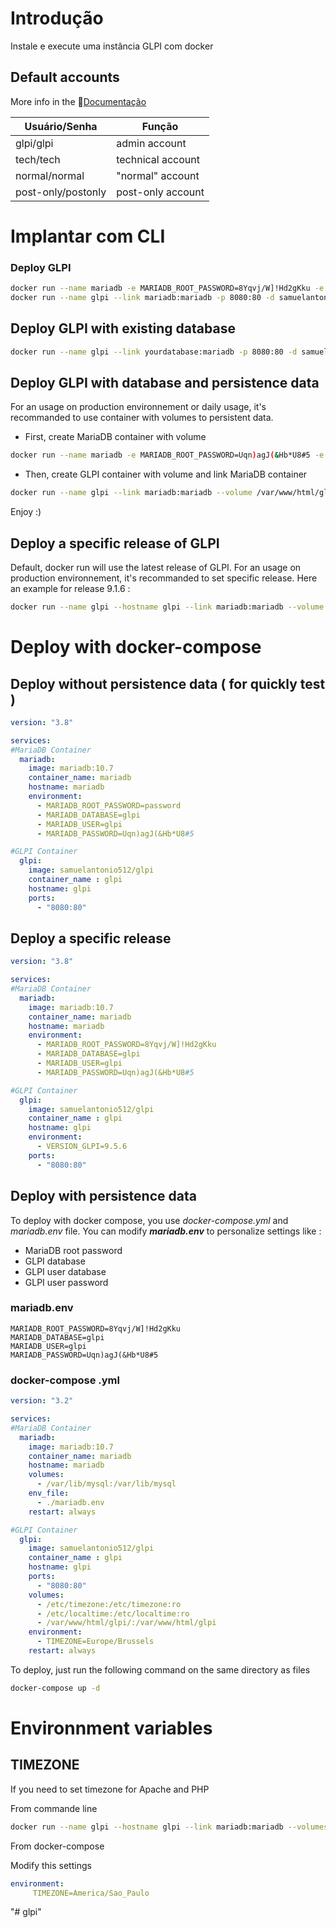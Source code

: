 # Introdução

Instale e execute uma instância GLPI com docker

## Default accounts

More info in the 📄[Documentação](https://glpi-install.readthedocs.io/en/latest/install/wizard.html#end-of-installation)

| Usuário/Senha     	|      Função        	|
|---------------------|---------------------|
| glpi/glpi          	| admin account     	|
| tech/tech          	| technical account 	|
| normal/normal      	| "normal" account  	|
| post-only/postonly 	| post-only account 	|

# Implantar com CLI

### Deploy GLPI 
```sh
docker run --name mariadb -e MARIADB_ROOT_PASSWORD=8Yqvj/W]!Hd2gKku -e MARIADB_DATABASE=glpi -e MARIADB_USER=glpi -e MARIADB_PASSWORD=Uqn)agJ(&Hb*U8#5 -d mariadb:10.7
docker run --name glpi --link mariadb:mariadb -p 8080:80 -d samuelantonio512/glpi
```

## Deploy GLPI with existing database
```sh
docker run --name glpi --link yourdatabase:mariadb -p 8080:80 -d samuelantonio512/glpi
```

## Deploy GLPI with database and persistence data

For an usage on production environnement or daily usage, it's recommanded to use container with volumes to persistent data.

* First, create MariaDB container with volume

```sh
docker run --name mariadb -e MARIADB_ROOT_PASSWORD=Uqn)agJ(&Hb*U8#5 -e MARIADB_DATABASE=glpidb -e MARIADB_USER=glpi_user -e MARIADB_PASSWORD=glpi --volume /var/lib/mysql:/var/lib/mysql -d mariadb:10.7
```

* Then, create GLPI container with volume and link MariaDB container

```sh
docker run --name glpi --link mariadb:mariadb --volume /var/www/html/glpi:/var/www/html/glpi -p 8080:80 -d samuelantonio512/glpi
```

Enjoy :)

## Deploy a specific release of GLPI
Default, docker run will use the latest release of GLPI.
For an usage on production environnement, it's recommanded to set specific release.
Here an example for release 9.1.6 :
```sh
docker run --name glpi --hostname glpi --link mariadb:mariadb --volume /var/www/html/glpi:/var/www/html/glpi -p 8080:80 --env "VERSION_GLPI=9.1.6" -d samuelantonio512/glpi
```

# Deploy with docker-compose

## Deploy without persistence data ( for quickly test )
```yaml
version: "3.8"

services:
#MariaDB Container
  mariadb:
    image: mariadb:10.7
    container_name: mariadb
    hostname: mariadb
    environment:
      - MARIADB_ROOT_PASSWORD=password
      - MARIADB_DATABASE=glpi
      - MARIADB_USER=glpi
      - MARIADB_PASSWORD=Uqn)agJ(&Hb*U8#5

#GLPI Container
  glpi:
    image: samuelantonio512/glpi
    container_name : glpi
    hostname: glpi
    ports:
      - "8080:80"
```

## Deploy a specific release

```yaml
version: "3.8"

services:
#MariaDB Container
  mariadb:
    image: mariadb:10.7
    container_name: mariadb
    hostname: mariadb
    environment:
      - MARIADB_ROOT_PASSWORD=8Yqvj/W]!Hd2gKku
      - MARIADB_DATABASE=glpi
      - MARIADB_USER=glpi
      - MARIADB_PASSWORD=Uqn)agJ(&Hb*U8#5

#GLPI Container
  glpi:
    image: samuelantonio512/glpi
    container_name : glpi
    hostname: glpi
    environment:
      - VERSION_GLPI=9.5.6
    ports:
      - "8080:80"
```

## Deploy with persistence data

To deploy with docker compose, you use *docker-compose.yml* and *mariadb.env* file.
You can modify **_mariadb.env_** to personalize settings like :

* MariaDB root password
* GLPI database
* GLPI user database
* GLPI user password


### mariadb.env
```
MARIADB_ROOT_PASSWORD=8Yqvj/W]!Hd2gKku
MARIADB_DATABASE=glpi
MARIADB_USER=glpi
MARIADB_PASSWORD=Uqn)agJ(&Hb*U8#5
```

### docker-compose .yml
```yaml
version: "3.2"

services:
#MariaDB Container
  mariadb:
    image: mariadb:10.7
    container_name: mariadb
    hostname: mariadb
    volumes:
      - /var/lib/mysql:/var/lib/mysql
    env_file:
      - ./mariadb.env
    restart: always

#GLPI Container
  glpi:
    image: samuelantonio512/glpi
    container_name : glpi
    hostname: glpi
    ports:
      - "8080:80"
    volumes:
      - /etc/timezone:/etc/timezone:ro
      - /etc/localtime:/etc/localtime:ro
      - /var/www/html/glpi/:/var/www/html/glpi
    environment:
      - TIMEZONE=Europe/Brussels
    restart: always
```

To deploy, just run the following command on the same directory as files

```sh
docker-compose up -d
```

# Environnment variables

## TIMEZONE
If you need to set timezone for Apache and PHP

From commande line
```sh
docker run --name glpi --hostname glpi --link mariadb:mariadb --volumes-from glpi-data -p 8080:80 --env "TIMEZONE=Europe/Brussels" -d samuelantonio512/glpi
```

From docker-compose

Modify this settings
```yaml
environment:
     TIMEZONE=America/Sao_Paulo
```
"# glpi" 
